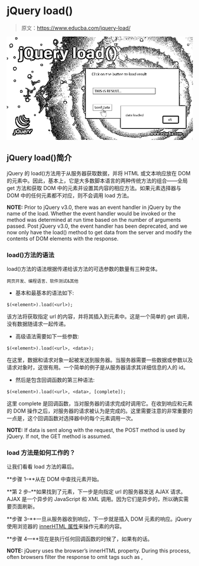 # jQuery load()

> 原文：<https://www.educba.com/jquery-load/>

![jQuery load()](img/1fe6aaddbcbacc90ff14bee42a8773a1.png)



## jQuery load()简介

jQuery 的 load()方法用于从服务器获取数据，并将 HTML 或文本响应放在 DOM 的元素中。因此，基本上，它是大多数脚本语言的两种传统方法的组合——全局 get 方法和获取 DOM 中的元素并设置其内容的相应方法。如果元素选择器与 DOM 中的任何元素都不对应，则不会调用 load 方法。

**NOTE:** Prior to jQuery v3.0, there was an event handler in jQuery by the name of the load. Whether the event handler would be invoked or the method was determined at run time based on the number of arguments passed. Post jQuery v3.0, the event handler has been deprecated, and we now only have the load() method to get data from the server and modify the contents of DOM elements with the response.

### load()方法的语法

load()方法的语法根据传递给该方法的可选参数的数量有三种变体。

<small>网页开发、编程语言、软件测试&其他</small>

*   基本和最基本的语法如下:

```
$(<element>).load(<url>);
```

该方法将获取指定 url 的内容，并将其插入到元素中。这是一个简单的 get 调用，没有数据随请求一起传递。

*   高级语法需要如下一些参数:

```
$(<element>).load(<url>, <data>);
```

在这里，数据和请求对象一起被发送到服务器。当服务器需要一些数据或参数以及请求对象时，这很有用。一个简单的例子是从服务器请求其详细信息的人的 id。

*   然后是包含回调函数的第三种语法:

```
$(<element>).load(<url>, <data>, [complete]);
```

这里 complete 是回调函数，当对服务器的请求完成时调用它。在收到响应和元素的 DOM 操作之后，对服务器的请求被认为是完成的。这里需要注意的非常重要的一点是，这个回调函数对选择器中的每个元素调用一次。

**NOTE:** If data is sent along with the request, the POST method is used by jQuery. If not, the GET method is assumed.

### load 方法是如何工作的？

让我们看看 load 方法的幕后。

**步骤 1–**从在 DOM 中查找元素开始。

**第 2 步–**如果找到了元素，下一步是向指定 url 的服务器发送 AJAX 请求。AJAX 是一个异步的 JavaScript 和 XML 调用。因为它们是异步的，所以确实需要页面刷新。

**步骤 3–**一旦从服务器收到响应，下一步就是插入 DOM 元素的响应。jQuery 使用浏览器的 [innerHTML 属性](https://www.educba.com/javascript-innerhtml/)来操作元素的内容。

**步骤 4—**现在是执行任何回调函数的时候了，如果有的话。

**NOTE:** jQuery uses the browser’s innerHTML property. During this process, often browsers filter the response to omit tags such as <html>, <title> or <head>. Due to this, the resulting content may not be exactly the same as when the document was to be retrieved by the browser directly.

### jQuery load()的示例

让我们看看 load()方法的一些例子。

**NOTE:** Throughout the examples in this article, we would be using the browsers’ developer console. Simply open the browser developer tools (Ctrl/Cmd + Shift + C) and go to the Console tab in the developer tools window.

在 Chrome 中看起来是这样的:

![jQuery load() 1](img/c87bc42fe94d6bd88ac766789a827a55.png)



这是大多数 jQuery 相关概念的游乐场。在整篇文章中，我们都会用到这个操场。

现在，打开你的浏览器，进入任何基于 jQuery 的网站。出于本文的目的，我们需要一个可以返回数据的服务器。还有什么网站比数据的百科全书——维基百科(https://en . Wikipedia . org/wiki/JQuery)更好呢？幸运的是，它也是基于 jQuery 框架构建的。符合我们的目的。

打开开发人员控制台。

![jQuery load() 2](img/a04d6123f40e3a9f438e02320748d340.png)



接下来，我们确定想要修改其内容的元素。让我们修改页面的全部内容。在“开发人员”窗口的“元素”选项卡中，您会看到元素是这样的:

```
<div id="bodyContent" class="mw-body-content">
```

![jQuery load() 3](img/5d590b0af7a83ec9c707a9e4c477ed3d.png)



这个元素是通过 id 属性 bodyContent 唯一定义的。我们将使用这个 id 作为选择器。

**NOTE:** Keep in mind that the attribute values are case sensitive – bodyContent is not the same as bodycontent.

现在，我们将从维基百科的 JavaScript 页面获取数据，并将其插入到 jQuery 页面的内容中。转到控制台选项卡，键入以下命令:

```
$("#bodyContent").load("https://en.wikipedia.org/wiki/JavaScript");
```

当您按 enter 键时，请注意 jQuery 页面的全部内容现在都包含了 JavaScript 页面的内容。

![Example 4](img/b3da1bb6513a5c8636df24d21d0f3bff.png)



忽略错误——这是因为我们的实验导致多次实现一个对象模型，这导致维基百科的代码抛出一个错误。接下来，返回到 Elements 选项卡，再次搜索 bodyContent 元素。

请注意元素的整个 HTML 内容的变化。现在看起来是这样的:

![Example 5](img/80dd13c877887cfd01f4c2ce5072c7ff.png)



您还可以通过 load 方法的 complete function 参数在整个操作成功时显示警告。返回控制台选项卡，键入以下命令:

```
$("#bodyContent").load("https://en.wikipedia.org/wiki/JavaScript", function(){
alert("Okay!!!");
});
```

### 负载方法的要素

jQuery 的 load()方法从 URL 中获取 HTML，并使用返回的 HTML 填充选定的元素；让我们来看看几个要素。

#### 加载页面片段

load()方法还允许我们加载内容的一个片段，而不是整个内容。让我们看看如何做到这一点。

```
$("#bodyContent").load("https://en.wikipedia.org/wiki/JavaScript #History");
```

去吧，试一试，自己看看结果。另外，转到 JavaScript 页面，通过 id 历史搜索元素。验证结果是否确实准确。

这里发生了什么？jQuery 加载了 url 的全部内容，但是对其进行了解析以找到 url 后缀的元素，并且只将元素的 innerHTML 内容插入到 DOM 中的 destination 元素中。

#### 执行脚本

jQuery 实现 load 方法时，在 url 后面附加一个选择器和在 url 后面不附加选择器之间有一个基本的区别。

在前一种情况下，会执行来自 url 的脚本。而在后一种情况下，脚本被省略。因此，

```
Executes scripts - $("#bodyContent").load("https://en.wikipedia.org/wiki/JavaScript");
Does not execute scripts - $("#bodyContent").load("https://en.wikipedia.org/wiki/JavaScript #History");
```

### 结论–jQuery load()

因此，我们已经在本文中介绍了 jQuery 的 load()函数。我们已经深入了解了 load 方法在幕后是如何工作的。建议用不同种类的数据多练习这种方法。这将帮助您更好地理解该函数是如何工作的。

### 推荐文章

这是 jQuery load()的指南。这里我们讨论 load()方法的一些例子，以及加载页面片段。您也可以看看以下文章，了解更多信息–

1.  [JQuery fadeToggle 效果](https://www.educba.com/jquery-fadetoggle/)
2.  [jQuery prepend()](https://www.educba.com/jquery-prepend/)
3.  [jQuery Clone()](https://www.educba.com/jquery-clone/)
4.  [jQuery append()](https://www.educba.com/jquery-append/)





